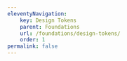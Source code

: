 ```yaml
---
eleventyNavigation:
    key: Design Tokens
    parent: Foundations
    url: /foundations/design-tokens/
    order: 1
permalink: false
---
```

